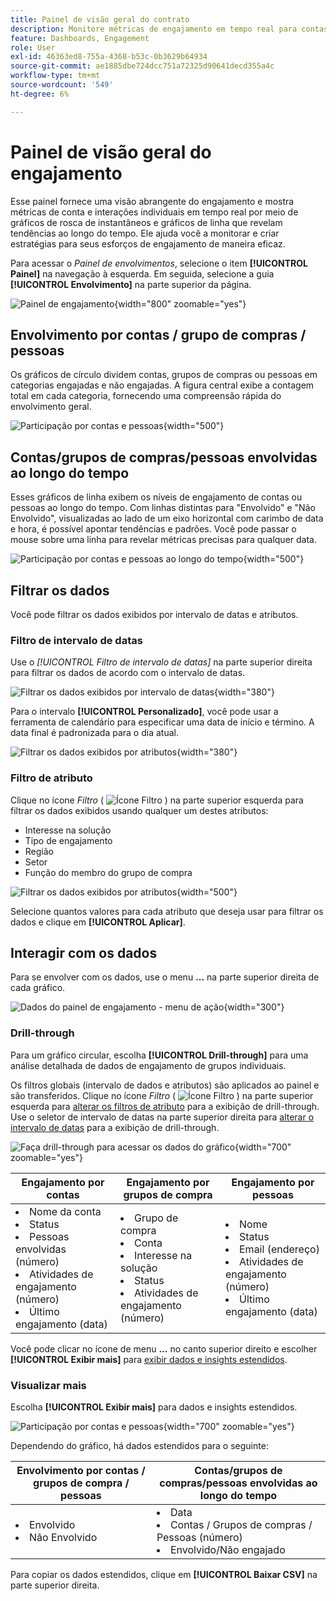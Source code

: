```yaml
---
title: Painel de visão geral do contrato
description: Monitore métricas de engajamento em tempo real para contas, grupos de compras e pessoas com gráficos interativos e análise de tendências no Journey Optimizer B2B edition.
feature: Dashboards, Engagement
role: User
exl-id: 46363ed8-755a-4368-b53c-0b3629b64934
source-git-commit: ae1885dbe724dcc751a72325d90641decd355a4c
workflow-type: tm+mt
source-wordcount: '549'
ht-degree: 6%

---
```


# Painel de visão geral do engajamento

Esse painel fornece uma visão abrangente do engajamento e mostra métricas de conta e interações individuais em tempo real por meio de gráficos de rosca de instantâneos e gráficos de linha que revelam tendências ao longo do tempo. Ele ajuda você a monitorar e criar estratégias para seus esforços de engajamento de maneira eficaz.

Para acessar o _Painel de envolvimentos_, selecione o item **[!UICONTROL Painel]** na navegação à esquerda. Em seguida, selecione a guia **[!UICONTROL Envolvimento]** na parte superior da página.

<!-- To generate a shareable PDF of your current view, click **[!UICONTROL Export]** at the top-right corner of the page. To engage with the data, use the action menu in the top-right corner. -->

![Painel de engajamento](./assets/engagement-dashboard.png){width="800" zoomable="yes"}

## Envolvimento por contas / grupo de compras / pessoas

Os gráficos de círculo dividem contas, grupos de compras ou pessoas em categorias engajadas e não engajadas. A figura central exibe a contagem total em cada categoria, fornecendo uma compreensão rápida do envolvimento geral.

![Participação por contas e pessoas](assets/engagement-accounts.png){width="500"}

## Contas/grupos de compras/pessoas envolvidas ao longo do tempo

Esses gráficos de linha exibem os níveis de engajamento de contas ou pessoas ao longo do tempo. Com linhas distintas para &quot;Envolvido&quot; e &quot;Não Envolvido&quot;, visualizadas ao lado de um eixo horizontal com carimbo de data e hora, é possível apontar tendências e padrões. Você pode passar o mouse sobre uma linha para revelar métricas precisas para qualquer data.

![Participação por contas e pessoas ao longo do tempo](assets/engagement-accounts-over-time.png){width="500"}

## Filtrar os dados

Você pode filtrar os dados exibidos por intervalo de datas e atributos.

### Filtro de intervalo de datas

Use o _[!UICONTROL Filtro de intervalo de datas]_ na parte superior direita para filtrar os dados de acordo com o intervalo de datas.

![Filtrar os dados exibidos por intervalo de datas](./assets/engagement-date-filter.png){width="380"}

Para o intervalo **[!UICONTROL Personalizado]**, você pode usar a ferramenta de calendário para especificar uma data de início e término. A data final é padronizada para o dia atual.

![Filtrar os dados exibidos por atributos](./assets/engagement-date-filter-custom.png){width="380"}

### Filtro de atributo

Clique no ícone _Filtro_ ( ![Ícone Filtro](../assets/do-not-localize/icon-filter.svg) ) na parte superior esquerda para filtrar os dados exibidos usando qualquer um destes atributos:

* Interesse na solução
* Tipo de engajamento
* Região
* Setor
* Função do membro do grupo de compra

![Filtrar os dados exibidos por atributos](./assets/engagement-dashboard-filters.png){width="500"}

Selecione quantos valores para cada atributo que deseja usar para filtrar os dados e clique em **[!UICONTROL Aplicar]**.

## Interagir com os dados

Para se envolver com os dados, use o menu **...** na parte superior direita de cada gráfico.

![Dados do painel de engajamento - menu de ação](assets/engagement-action-menu.png){width="300"}

### Drill-through

Para um gráfico circular, escolha **[!UICONTROL Drill-through]** para uma análise detalhada de dados de engajamento de grupos individuais.

Os filtros globais (intervalo de dados e atributos) são aplicados ao painel e são transferidos. Clique no ícone _Filtro_ ( ![Ícone Filtro](../assets/do-not-localize/icon-filter.svg) ) na parte superior esquerda para [alterar os filtros de atributo](#filter-the-data) para a exibição de drill-through. Use o seletor de intervalo de datas na parte superior direita para [alterar o intervalo de datas](#date-range-filter) para a exibição de drill-through.

![Faça drill-through para acessar os dados do gráfico](./assets/engagement-buying-groups-drill-through.png){width="700" zoomable="yes"}

| Engajamento por contas | Engajamento por grupos de compra | Engajamento por pessoas |
| ---------------------- | --------------------------- | -------------------- |
| <li>Nome da conta <li>Status <li>Pessoas envolvidas (número)<li>Atividades de engajamento (número) <li>Último engajamento (data) | <li>Grupo de compra <li>Conta <li>Interesse na solução <li>Status <li>Atividades de engajamento (número) | <li>Nome <li>Status <li>Email (endereço) <li>Atividades de engajamento (número) <li>Último engajamento (data) |

Você pode clicar no ícone de menu **...** no canto superior direito e escolher **[!UICONTROL Exibir mais]** para [exibir dados e insights estendidos](#view-more).

### Visualizar mais

Escolha **[!UICONTROL Exibir mais]** para dados e insights estendidos.

![Participação por contas e pessoas](./assets/engagement-buying-groups-time-view-more.png){width="700" zoomable="yes"}

Dependendo do gráfico, há dados estendidos para o seguinte:

| Envolvimento por contas / grupos de compra / pessoas | Contas/grupos de compras/pessoas envolvidas ao longo do tempo |
| ----------------------------------------------- | -------------------------------------------------- | 
| <li>Envolvido <li>Não Envolvido | <li>Data <li>Contas / Grupos de compras / Pessoas (número) <li>Envolvido/Não engajado |

Para copiar os dados estendidos, clique em **[!UICONTROL Baixar CSV]** na parte superior direita.
